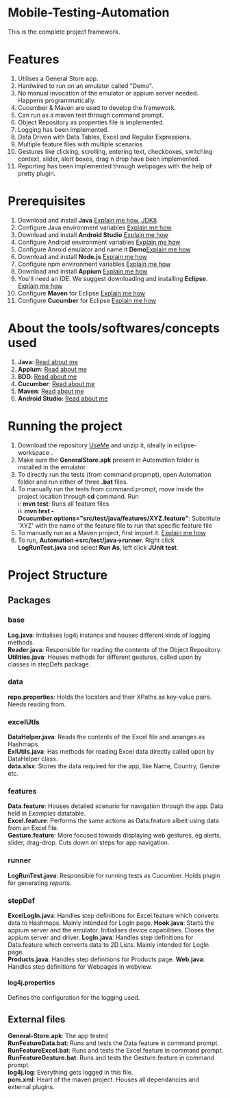 # Mobile-Testing-Automation

This is the complete project framework.

# Features

1. Utilises a General Store app.
2. Hardwired to run on an emulator called "Demo". 
3. No manual invocation of the emulator or appium server needed. Happens programmatically.
4. Cucumber & Maven are used to develop the framework.
5. Can run as a maven test through command prompt.
6. Object Repository as properties file is implemented.
7. Logging has been implemented.
8. Data Driven with Data Tables, Excel and Regular Expressions. 
9. Multiple feature files with multiple scenarios
10. Gestures like clicking, scrolling, entering text, checkboxes, switching context, slider, alert boxes, drag n drop have been implemented.
11. Reporting has been implemented through webpages with the help of pretty plugin.

# Prerequisites

1. Download and install **Java**  [Explain me how, JDK8](https://www.oracle.com/java/technologies/javase/javase-jdk8-downloads.html#license-lightbox)
2.  Configure Java environment variables  [Explain me how](https://confluence.atlassian.com/doc/setting-the-java_home-variable-in-windows-8895.html)
3. Download and install **Android Studio**  [Explain me how](https://developer.android.com/studio)
4. Configure Android environment variables  [Explain me how](http://www.automationtestinghub.com/setup-android-environment-variables/)
5. Configure Anroid emulator and name it **Demo**[Explain me how](https://developer.android.com/studio/run/managing-avds)
6. Download and install **Node.js**  [Explain me how](https://nodejs.org/en/download/)
7. Configure npm environment variables [Explain me how](https://stackoverflow.com/questions/27864040/fixing-npm-path-in-windows-8-and-10)
8. Download and install **Appium** [Explain me how](http://www.automationtestinghub.com/download-and-install-appium-1-6/)
9. You'll need an IDE. We suggest downloading and installing **Eclipse**. [Explain me how](https://www.eclipse.org/downloads/)
10. Configure **Maven** for Eclipse  [Explain me how](https://www.softwaretestinghelp.com/eclipse/configuring-maven-with-eclipse/)
11. Configure **Cucumber** for Eclipse [Explain me how](https://www.javatpoint.com/install-cucumber-eclipse-plugin)

# About the tools/softwares/concepts used
1. **Java**: [Read about me](https://en.wikipedia.org/wiki/Java_(programming_language))    
2. **Appium**: [Read about me](http://appium.io/docs/en/about-appium/intro/?lang=en)    
3. **BDD**: [Read about me](https://en.wikipedia.org/wiki/Behavior-driven_development)
4. **Cucumber**: [Read about me](https://en.wikipedia.org/wiki/Cucumber_(software))  
5. **Maven**: [Read about me](https://en.wikipedia.org/wiki/Apache_Maven)  
6. **Android Studio**: [Read about me](https://en.wikipedia.org/wiki/Android_Studio)
 

# Running the project
1. Download the repository [UseMe](https://github.com/WiaN09/Citi/archive/master.zip) and unzip it, ideally in eclipse-workspace . 
2. Make sure the **GeneralStore.apk** present in Automation folder is installed in the emulator.
3. To directly run the tests (from command propmpt), open Automation folder and run either of three **.bat** files.  
4. To manually run the tests from command prompt, move inside the project location through **cd** command. Run    
    i: **mvn test**: Runs all feature files   
    ii: **mvn test -Dcucumber.options="src/test/java/features/XYZ.feature"**: Substitute 'XYZ' with the name of the feature file to run that specific feature file    
5. To manually run as a Maven project, first import it.  [Explain me how](http://people.cs.uchicago.edu/~kaharris/10200/tutorials/eclipse/import.html)
6. To run, **Automation->src/test/java->runner**. Right click **LogRunTest.java** and select **Run As**, left click **JUnit test**.

# Project Structure
## Packages
### base
**Log.java**: Initialises log4j instance and houses different kinds of logging methods.  
**Reader.java**: Responsible for reading the contents of the Object Repository.  
**Utilities.java**: Houses methods for different gestures, called upon by classes in stepDefs package.  
### data
**repo.properties**: Holds the locators and their XPaths as key-value pairs. Needs reading from.  
### excelUtls
**DataHelper.java**: Reads the contents of the Excel file and arranges as Hashmaps.  
**ExlUtils.java**: Has methods for reading Excel data directly called upon by DataHelper class.   
**data.xlsx**: Stores the data required for the app, like Name, Country, Gender etc.
### features
**Data.feature**: Houses detailed scenario for navigation through the app. Data held in *Examples* datatable.  
**Excel.feature**: Performs the same actions as Data.feature albeit using data from an Excel file.  
**Gesture.feature**: More focused towards displaying web gestures, eg alerts, slider, drag-drop. Cuts down on steps for app navigation. 
### runner
**LogRunTest.java**: Responsible for running tests as Cucumber. Holds plugin for generating *reports*.  
### stepDef
**ExcelLogIn.java**: Handles step definitions for Excel.feature which converts data to Hashmaps. Mainly intended for LogIn page.
**Hook.java**: Starts the appium server and the emulator. Initialises device capabilities. Closes the appium server and driver. 
**LogIn.java**: Handles step definitions for Data.feature which converts data to 2D Lists. Mainly intended for LogIn page.    
**Products.java**: Handles step definitions for Products page.
**Web.java**: Handles step definitions for Webpages in webview.  
#### log4j.properties
Defines the configuration for the logging used.
## External files
**General-Store.apk**: The app tested  
**RunFeatureData.bat**: Runs and tests the Data.feature in command prompt.  
**RunFeatureExcel.bat**: Runs and tests the Excel.feature in command prompt.  
**RunFeatureGesture.bat**: Runs and tests the Gesture.feature in command prompt.    
**log4j.log**: Everything gets logged in this file.  
**pom.xml**: Heart of the maven project. Houses all dependancies and external plugins.  
